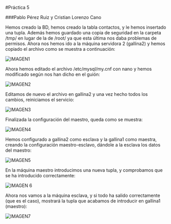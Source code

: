 #Práctica 5

###Pablo Pérez Ruiz y Cristian Lorenzo Cano

Hemos creado la BD, hemos creado la tabla contactos, y le hemos insertado una tupla.
Además hemos guardado una copia de seguridad en la carpeta /tmp/ en lugar de la de /root/ ya que esta última nos daba problemas de permisos. Ahora nos hemos ido a la máquina servidora 2 (gallina2) y hemos copiado el archivo como se muestra a continuación:

![IMAGEN1](http://i59.tinypic.com/96yzrt.jpg)


Ahora hemos editado el archivo /etc/mysql/my.cnf con nano y hemos modificado según nos han dicho en el guión:

![IMAGEN2](http://i59.tinypic.com/2zywga1.jpg)


Editamos de nuevo el archivo en gallina2 y una vez hecho todos los cambios, reiniciamos el servicio:

![IMAGEN3](http://i58.tinypic.com/vfzcrd.jpg)


Finalizada la configuración del maestro, queda como se muestra:

![IMAGEN4](http://i58.tinypic.com/2m29qgp.jpg)


Hemos configurado a gallina2 como esclava y la gallina1 como maestra, creando la configuración maestro-esclavo, dándole a la esclava los datos del maestro:

![IMAGEN5](http://i57.tinypic.com/xeq70i.jpg)


En la máquina maestro introducimos una nueva tupla, y comprobamos que se ha introducido correctamente:

![IMAGEN 6](http://i61.tinypic.com/2mg1ngo.jpg)


Ahora nos vamos a la máquina esclava, y si todo ha salido correctamente (que es el caso), mostrará la tupla que acabamos de introducir en gallina1 (maestro):

![IMAGEN7](http://i58.tinypic.com/2ajuc60.jpg)

